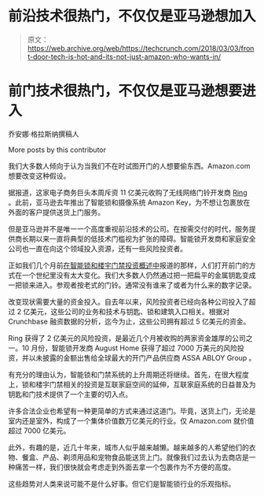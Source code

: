 # 前沿技术很热门，不仅仅是亚马逊想加入 

> 原文：<https://web.archive.org/web/https://techcrunch.com/2018/03/03/front-door-tech-is-hot-and-its-not-just-amazon-who-wants-in/>

# 前门技术很热门，不仅仅是亚马逊想要进入

乔安娜·格拉斯纳撰稿人

More posts by this contributor

我们大多数人倾向于认为当我们不在时试图开门的人想要偷东西。Amazon.com 想要改变这种假设。

据报道，这家电子商务巨头本周斥资 11 亿美元收购了无线网络门铃开发商 [Ring](https://web.archive.org/web/20230130004433/https://www.crunchbase.com/organization/ring) 。此前，亚马逊去年推出了智能锁和摄像系统 Amazon Key，为不想让包裹放在外面的客户提供送货上门服务。

但是亚马逊并不是唯一一个高度重视前沿技术的公司。在按需交付的时代，服务提供商长期以来一直将典型的低技术门槛视为扩张的障碍。智能锁开发商和家庭安全公司也一直在向这个领域投入资源，还有一些风险投资者。

正如我们几个月前[在智能锁和楼宇门禁投资概述中](https://web.archive.org/web/20230130004433/https://news.crunchbase.com/news/keys-house-belong-startups/)报道的那样，人们打开前门的方式在一个世纪里没有太大变化。我们大多数人仍然通过把一把扁平的金属钥匙变成一把锁来进入。参观者按老式的门铃。通常没有谁来了或者为什么来的数字记录。

改变现状需要大量的资金投入。自去年以来，风险投资者已经向各种公司投入了超过 2 亿美元，这些公司的业务和技术与钥匙、锁和建筑入口相关。根据对 Crunchbase 融资数据的分析，迄今为止，这些公司拥有超过 5 亿美元的资金。

Ring 获得了 2 亿美元的风险投资，是最近几个月被收购的两家资金雄厚的公司之一。10 月份，智能锁开发商 August Home 获得了超过 7000 万美元的风险投资，并以未披露的金额出售给全球最大的开门产品供应商 ASSA ABLOY Group 。

有充分的理由认为，智能锁和门禁系统的上升周期还将继续。首先，在很大程度上，锁和楼宇门禁相关的投资是互联家庭空间的延伸，互联家庭系统的日益普及为钥匙和门技术提供了一个主要的切入点。

许多合法企业也希望有一种更简单的方式来通过这道门。毕竟，送货上门，无论是室内还是室外，构成了一个集体价值数万亿美元的行业。仅 Amazon.com 就价值超过 7000 亿美元。

此外，有趣的是，近几十年来，城市人似乎越来越懒。越来越多的人希望他们的衣物、餐盒、产品、剃须用品和宠物食品能送货上门。就像我们过去认为去商店是一种痛苦一样，我们很快就会考虑走到外面去拿一个包裹作为不方便的高度。

这些趋势对人类来说可能不是什么好事。但它们是智能锁行业的乐观指标。